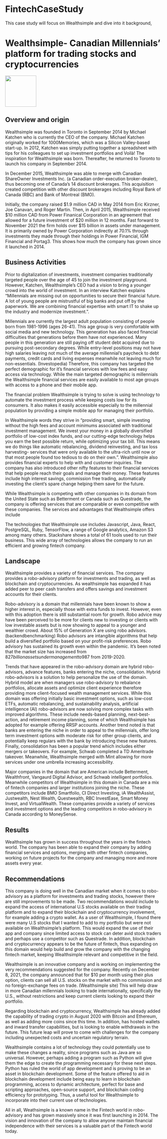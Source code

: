 # FintechCaseStudy
This case study will focus on Wealthsimple and dive into it background, 
# Wealthsimple- Canadian Millennials’ platform for trading stocks and cryptocurrencies
<img src="https://user-images.githubusercontent.com/99312687/156111547-68bd3603-a6c1-4e13-af8e-884835564199.png" width="100" height="100">

## Overview and origin
Wealthsimple was founded in Toronto in September 2014 by Michael Katchen who is currently the CEO of the company. Michael Katchen originally worked for 1000Memories, which was a Silicon Valley-based start-up. In 2012, Katchen was simply putting together a spreadsheet with tips for his colleagues to set up investment portfolios and Voilà! The inspiration for Wealthsimple was born. Thereafter, he returned to Toronto to launch his company in September 2014.  

In December 2015, Wealthsimple was able to merge with Canadian ShareOwner Investments Inc. (a Canadian order-execution broker-dealer), thus becoming one of Canada’s 14 discount brokerages. This acquisition created competition with other discount brokerages including Royal Bank of Canada (RBC) and Bank of Montreal (BMO).  

Initially, the company raised $1.9 million CAD in May 2014 from Eric Kirzner, Joe Canavan, and Roger Martin. Then, in April 2015, Wealthsimple received $10 million CAD from Power Finanical Corporation in an agreement that allowed for a future investment of $20 million in 12 months. Fast forward to November 2021 the firm holds over $15 billion in assets under management. It is primarily owned by Power Corporation indirectly at 70.1% through investments they made through their holdings in Power Financial, IGM Financial and Portag3. This shows how much the company has grown since it launched in 2014. 
## Business Activities
Prior to digitalization of investments, investment companies traditionally targeted people over the age of 45 to join the investment playground. However, Katchen, Wealthsimple’s CEO had a vision to bring a younger crowd into the world of investment. In an interview Katchen explains “Millennials are missing out on opportunities to secure their financial future. A lot of young people are mistrustful of big banks and put off by the paperwork. We are combining financial expertise with smart IT to shake up the industry and modernize investment.”. 

Millennials are currently the largest adult population consisting of people born from 1981-1996 (ages 26-41). This age group is very comfortable with social media and new technology. This generation has also faced financial difficulties that generations before them have not experienced. Many people in this generation are still paying off student debt acquired due to pursuing post-secondary degrees. While entry-level positions may not have high salaries leaving not much of the average millennial’s paycheck to debt payments, credit cards and living expenses meanwhile not leaving much for non-essentials.  (Investopedia) Therefore, this company has targeted the perfect demographic for it’s financial services with low fees and easy access via technology. While the main targeted demographic is millennials the Wealthsimple financial services are easily available to most age groups with access to a phone and their mobile app.  

The financial problem Wealthsimple is trying to solve is using technology to automate the investment process while keeping costs low for its consumers. It also makes it easily accessible especially to the millennial population by providing a simple mobile app for managing their portfolio. 

In Wealthsimple words they strive in “providing smart, simple investing without the high fees and account minimums associated with traditional investment management. We invest your money in a globally diversified portfolio of low-cost index funds, and our cutting-edge technology helps you earn the best possible return, while optimizing your tax bill. This means we do things like automatic rebalancing, dividend reinvesting, and tax loss harvesting- services that were only available to the ultra-rich until now or that most people found too tedious to do on their own.”. Wealthsimple also provides financial experts to help with and customer inquiries. The company has also introduced other nifty features to their financial services that help people reach their goals and manage their money. These features include high interest savings, commission free trading, automatically investing the client’s spare change helping them save for the future. 

While Wealthsimple is competing with other companies in its domain from the United State such as Betterment or Canada such as Questrade, the company is offering services that are comparable or even competitive with these companies. The services and advantages that Wealthsimple offers include  

The technologies that Wealthsimple use includes Javascript, Java, React, PostgreSQL, Ruby, TensorFlow, a range of Google analytics, Amazon S3 among many others. Stackshare shows a total of 61 tools used to run their business. This wide array of technologies allows the company to run an efficient and growing fintech company.
## Landscape
Wealthsimple provides a variety of financial services. The company provides a robo-advisory platform for investments and trading, as well as blockchain and cryptocurrencies. As wealthsimple has expanded it has added peer to peer cash transfers and offers savings and investment accounts for their clients.  

Robo-advisory is a domain that millennials have been known to show a higher interest in, especially those with extra funds to invest. However, even with this adoption there is still substantial room for growth. Robo advice may have been perceived to be more for clients new to investing or clients with low investable assets but is now showing to appeal to a younger and wealthier crowd. About 15% of Generation X are using robo advisors. (backendbenchmarking) Robo advisors are intangible algorithms that help build a diversified portfolio based on your profit-risk preferences. Robo advisory has sustained its growth even within the pandemic. It’s been noted that the market size has increased from $827 billion assets under management to 987$ from 2019-2020. 

Trends that have appeared in the robo-advisory domain are hybrid robo-advisors, advance features, banks entering the niche, consolidation. Hybrid robo-advisors is a solution to help personalize the use of the domain. Hybrid model are when managers use robo-advisory to rebalance portfolios, allocate assets and optimize client experience therefore providing more client-focused wealth management services. While this domain was offering initially basic investment options, such as low-cost ETFs, automatic rebalancing, and sustainability analysis, artificial intelligence (AI) robo-advisors are now solving more complex tasks with improved algorithms. These include needs-based planning, next-best-action, and retirement income planning, some of which Wealthsimple has adopted for example offering RRSP accounts. Another trend noted is that banks are entering the niche in order to appeal to the millennials, offer long term investment options with moderate risk for other group clients, and potentially keep regulars with the bank by introducing these new features. Finally, consolidation has been a popular trend which includes either mergers or takeovers. For example, Schwab completed a TD Ameritrade takeover. Meanwhile, Wealthsimple merged with Mint allowing for more services under one umbrella increasing accessibility. 

Major companies in the domain that are American include Betterment, Wealthfront, Vangaurd Digital Advisor, and Schwab intelligent portfolios. Meanwhile competitors of Wealthsimple in this domain in Canada are a mix of fintech companies and larger institutions joining the niche. These competitors include BMO Smartfolio, CI Direct Investing, iA WealthAssist, Justwealth, Nest Wealth, Questwealth, RBC InvestEase, Smart Money Invest, and VirtualWealth. These companies provide a variety of services and investment options and the leading competitors in robo-advisory in Canada according to MoneySense. 
## Results
Wealthsimple has grown in success throughout the years in the fintech world. The company has been able to expand their company by adding financial services and options, merging with other fintech companies, working on future projects for the company and managing more and more assets every year. 
## Recommendations
This company is doing well in the Canadian market when it comes to robo-advisory as a platform for investments and trading stocks, however there are still improvements to be made. Two recommendations would include to expand the access of international U.S stocks available on their trading platform and to expand their blockchain and cryptocurrency involvement, for example adding a crypto wallet. As a user of Wealthsimple, I found there were many U.S stocks that I wanted to add to my portfolio but were not available on Wealthsimple’s platform. This would expand the use of their app and company since limited access to stock can deter avid stock traders and perhaps use a competitor such as Questrade. In addition, blockchain and cryptocurrency appears to be the future of fintech, thus expanding on this domain would help build and grow the company with the changing fintech market, keeping Wealthsimple relevant and competitive in the field. 

Wealthsimple is an innovative company and is working on implementing the very recommendations suggested for the company. Recently on December 8, 2021, the company announced that for $10 per month using their plus option, clients can sell all U.S. stocks on the market with no commission and no foreign-exchange fees on trade. (Wealthsimple site) This will help draw in more Canadian millennials looking to trade internationally, specifically the U.S., without restrictions and keep current clients looking to expand their portfolio. 

Regarding blockchain and cryptocurrency, Wealthsimple has already added the capability of trading crypto in August 2020 with Bitcoin and Ethereum, as well as adding more coins since this time. In addition, has hosted wallets and inward transfer capabilities, but is looking to enable withdrawals in the future. This future leap will prove to come with challenges for the company including unexpected costs and uncertain regulatory terrain. 

Wealthsimple contains a lot of technology they could potentially use to make these changes a reality, since programs such as Java are so universal. However, perhaps adding a program such as Python will give them the edge to create the programming necessary for these next steps. Python has ruled the world of app development and is proving to be an asset in blockchain development. Some of the feature offered to aid in blockchain development include being easy to learn in blockchain programming, access to dynamic architecture, perfect for base and scripting approaches, open-source support, and blockchain coding efficiency for prototyping. Thus, a useful tool for Wealthsimple to incorporate into their current use of technologies.

All in all, Weathsimple is a known name in the Fintech world in robo-advisory and has grown massively since it was first launching in 2014. The vision and innovation of the company to allow anyone maintain financial independence with their services is a valuable part of the Fintech world today. 
